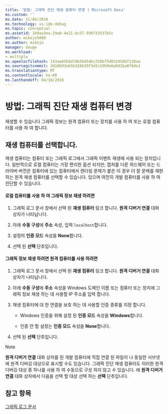 ```yaml
---
title: '방법: 그래픽 진단 재생 컴퓨터 변경 | Microsoft Docs'
ms.custom: ''
ms.date: 11/04/2016
ms.technology: vs-ide-debug
ms.topic: conceptual
ms.assetid: 1b9aa3ea-29a0-4e21-bc57-936f33537b5c
author: mikejo5000
ms.author: mikejo
manager: douge
ms.workload:
- multiple
ms.openlocfilehash: 143ae65b8d7db584546c250bf5d032450bf220aa
ms.sourcegitcommit: 3d10b93eb5b326639f3e5c19b9e6a8d1ba078de1
ms.translationtype: MT
ms.contentlocale: ko-KR
ms.lasthandoff: 04/18/2018
---
```

# <a name="how-to-change-the-graphics-diagnostics-playback-machine"></a>방법: 그래픽 진단 재생 컴퓨터 변경
재생할 수 있습니다 그래픽 정보는 원격 컴퓨터 또는 장치를 사용 하 여 또는 로컬 컴퓨터를 사용 하 여 합니다.  
  
## <a name="choosing-a-playback-machine"></a>재생 컴퓨터를 선택합니다.  
 재생 컴퓨터는 컴퓨터 또는 그래픽 로그에서 그래픽 이벤트 재생에 사용 되는 장치입니다. 일반적으로 로컬 컴퓨터는 가장 편리한 옵션 되지만; 캡처를 다른 하드웨어 또는 드라이버 버전은 컴퓨터에 있는 컴퓨터에서 렌더링 문제가 붙은 이 경우 더 잘 문제를 재현 하는 원격 재생 컴퓨터를 선택할 수 있습니다. 있으며 여전히 개발 컴퓨터를 사용 하 여 진단할 수 있습니다.  
  
#### <a name="to-use-the-local-machine-to-play-back-graphics-information"></a>로컬 컴퓨터를 사용 하 여 그래픽 정보 재생 하려면  
  
1.  그래픽 로그 문서 창에서 선택 된 **재생 컴퓨터** 링크 합니다. **원격 디버거 연결** 대화 상자가 나타납니다.  
  
2.  아래 **수동 구성**에 **주소** 속성, 입력 `localhost`합니다.  
  
3.  설정의 **인증 모드** 속성을 **None**합니다.  
  
4.  선택 된 **선택** 단추입니다.  
  
#### <a name="to-use-a-remote-machine-to-play-back-graphics-information"></a>그래픽 정보 재생 하려면 원격 컴퓨터를 사용 하려면  
  
1.  그래픽 로그 문서 창에서 선택 된 **재생 컴퓨터** 링크 합니다. **원격 디버거 연결** 대화 상자가 나타납니다.  
  
2.  아래 **수동 구성**에 **주소** 속성을 Windows 도메인 이름 또는 컴퓨터 또는 장치에 그래픽 정보 재생 하는 데 사용할 IP 주소를 입력 합니다.  
  
3.  재생 컴퓨터에 대 한 연결을 보호 하는 데 사용할 인증 종류를 지정 합니다.  
  
    -   Windows 인증을 위해 설정 된 **인증 모드** 속성을 **Windows**합니다.  
  
    -   인증 안 함 설정는 **인증 모드** 속성을 **None**합니다.  
  
4.  선택 된 **선택** 단추입니다.  
  
> [!NOTE]
>  **원격 디버거 연결** 대화 상자를 된 개발 컴퓨터에 직접 연결 된 파일이 나 동일한 서브넷에 원격 디버깅 대상으로 표시할 수도 있습니다. 그래픽 진단 재생 컴퓨터도 이러한 원격 디버깅 대상 중 하나를 사용 하 여 수동으로 구성 하지 않고 수 있습니다. 에 **원격 디버거 연결** 대화 상자에서 다음을 선택 할 대상 선택 하는 **선택** 단추입니다.  
  
## <a name="see-also"></a>참고 항목  
 [그래픽 로그 문서](graphics-log-document.md)